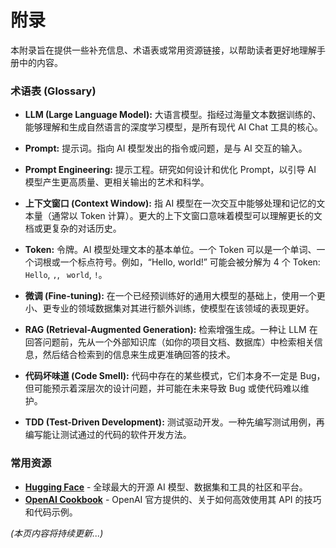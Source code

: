 # 附录

本附录旨在提供一些补充信息、术语表或常用资源链接，以帮助读者更好地理解手册中的内容。

### 术语表 (Glossary)

*   **LLM (Large Language Model):** 大语言模型。指经过海量文本数据训练的、能够理解和生成自然语言的深度学习模型，是所有现代 AI Chat 工具的核心。

*   **Prompt:** 提示词。指向 AI 模型发出的指令或问题，是与 AI 交互的输入。

*   **Prompt Engineering:** 提示工程。研究如何设计和优化 Prompt，以引导 AI 模型产生更高质量、更相关输出的艺术和科学。

*   **上下文窗口 (Context Window):** 指 AI 模型在一次交互中能够处理和记忆的文本量（通常以 Token 计算）。更大的上下文窗口意味着模型可以理解更长的文档或更复杂的对话历史。

*   **Token:** 令牌。AI 模型处理文本的基本单位。一个 Token 可以是一个单词、一个词根或一个标点符号。例如，“Hello, world!” 可能会被分解为 4 个 Token: `Hello`, `,`, ` world`, `!`。

*   **微调 (Fine-tuning):** 在一个已经预训练好的通用大模型的基础上，使用一个更小、更专业的领域数据集对其进行额外训练，使模型在该领域的表现更好。

*   **RAG (Retrieval-Augmented Generation):** 检索增强生成。一种让 LLM 在回答问题前，先从一个外部知识库（如你的项目文档、数据库）中检索相关信息，然后结合检索到的信息来生成更准确回答的技术。

*   **代码坏味道 (Code Smell):** 代码中存在的某些模式，它们本身不一定是 Bug，但可能预示着深层次的设计问题，并可能在未来导致 Bug 或使代码难以维护。

*   **TDD (Test-Driven Development):** 测试驱动开发。一种先编写测试用例，再编写能让测试通过的代码的软件开发方法。

### 常用资源

*   [**Hugging Face**](https://huggingface.co/) - 全球最大的开源 AI 模型、数据集和工具的社区和平台。
*   [**OpenAI Cookbook**](https://github.com/openai/openai-cookbook) - OpenAI 官方提供的、关于如何高效使用其 API 的技巧和代码示例。

*(本页内容将持续更新...)*